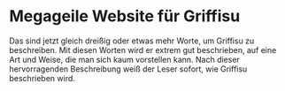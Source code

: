 # Megageile Website für Griffisu

Das sind jetzt gleich dreißig oder etwas mehr Worte, um Griffisu zu beschreiben. Mit diesen Worten wird er extrem gut beschrieben, auf eine Art und Weise, die man sich kaum vorstellen kann. Nach dieser hervorragenden Beschreibung weiß der Leser sofort, wie Griffisu beschrieben wird.
